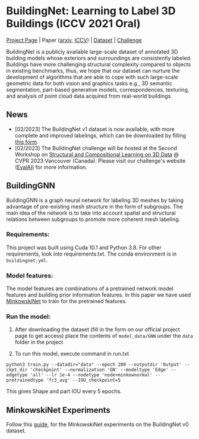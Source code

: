 # BuildingNet: Learning to Label 3D Buildings (ICCV 2021 Oral)

[Project Page](https://buildingnet.org/) | Paper ([arxiv](https://arxiv.org/abs/2110.04955), 
[ICCV](https://openaccess.thecvf.com/content/ICCV2021/html/Selvaraju_BuildingNet_Learning_To_Label_3D_Buildings_ICCV_2021_paper.html)) 
| [Dataset](https://forms.gle/jFQpoRzRkrTCaTzX8) | [Challenge](https://eval.ai/web/challenges/challenge-page/1938/overview) 

BuildingNet is a publicly available large-scale dataset of annotated 3D building models whose exteriors and surroundings 
are consistently labeled. Buildings have more challenging structural complexity compared to objects in existing benchmarks, 
thus, we hope that our dataset can nurture the development of algorithms that are able to cope with such large-scale geometric 
data for both vision and graphics tasks e.g., 3D semantic segmentation, part-based generative models, correspondences, texturing, 
and analysis of point cloud data acquired from real-world buildings.

## News
* [02/2023] The BuildingNet v1 dataset is now available, with more complete and improved labelings, which can be downloaded 
by filling [this form](https://forms.gle/jFQpoRzRkrTCaTzX8).
* [02/2023] The BuildingNet challenge will be hosted at the Second Workshop on 
[Structural and Compositional Learning on 3D Data](https://struco3d.github.io/cvpr2023/) @ CVPR 2023 Vancouver (Canada).
Please visit our challenge's website ([EvalAI](https://eval.ai/web/challenges/challenge-page/1938/overview)) for more information.

## BuildingGNN

BuildingGNN is a graph neural network for labeling 3D meshes by taking advantage of pre-existing mesh structure
in the form of subgroups. The main idea of the network is to take into account spatial and structural relations between
subgroups to promote more coherent mesh labeling.

### Requirements:
This project was built using Cuda 10.1 and Python 3.8. For other requirements, look into requirements.txt. The conda 
environment is in `buildingnet.yml`.

### Model features:
The model features are combinations of a pretrained network model features and building prior information features.
In this paper we have used [MinkowskiNet](https://arxiv.org/abs/1904.08755) to train for the pretrained features.

### Run the model:

1. After downloading the dataset (fill in the form on our official project page to get access) place the contents of ```model_data/GNN``` 
under the ```data``` folder in the project

2. To run this model, execute command in run.txt
```
python3 train.py --datadir="data" --epoch 200 --outputdir 'Output' --ckpt_dir 'checkpoint' --normalization 'GN' --modeltype 'Edge' --edgetype 'all' --lr 1e-4 --nodetype 'node+minkownormal' --pretrainedtype 'fc3_avg' --IOU_checkpoint=5
```
This gives Shape and part IOU every 5 epochs.

## MinkowskiNet Experiments
Follow this [guide](MinkowskiNet/README.md), for the MinkowskiNet experiments on the BuildingNet v0 dataset.

